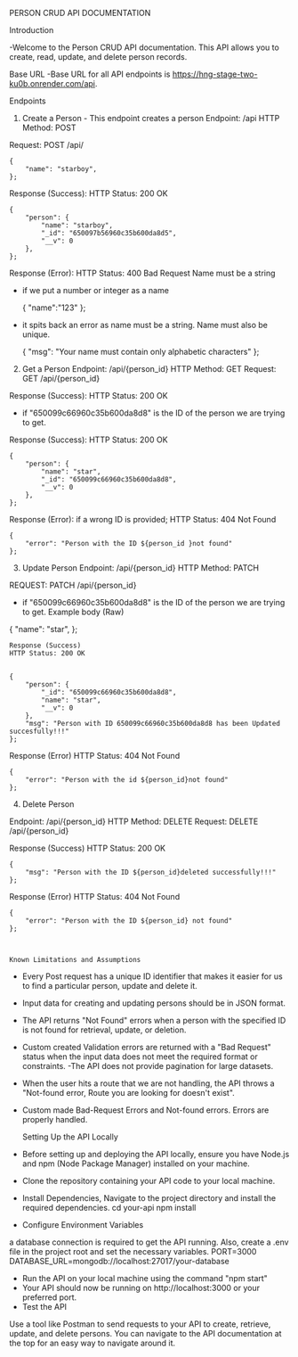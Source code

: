 PERSON CRUD API DOCUMENTATION

Introduction

-Welcome to the Person CRUD API documentation. This API allows you to create, read, update, and delete person records.

Base URL
-Base URL for all API endpoints is https://hng-stage-two-ku0b.onrender.com/api.

Endpoints
1. Create a Person - This endpoint creates a person
    Endpoint: /api
    HTTP Method: POST

Request:
POST /api/


    {
        "name": "starboy",
    };


Response (Success):
HTTP Status: 200 OK

    {
        "person": {
            "name": "starboy",
            "_id": "650097b56960c35b600da8d5",
            "__v": 0
        },
    };


Response (Error):
HTTP Status: 400 Bad Request
Name must be a string
- if we put a number or integer as a name


    {
            "name":"123"
    };


- it spits back an error as name must be a string. Name must also be unique.


    {
            "msg": "Your name must contain only alphabetic characters"
    };


2. Get a Person
    Endpoint: /api/{person_id}
    HTTP Method: GET
    Request:
    GET /api/{person_id}


Response (Success):
HTTP Status: 200 OK

- if "650099c66960c35b600da8d8" is the ID of the person we are trying to get.

Response (Success):
HTTP Status: 200 OK

    {
        "person": {
            "name": "star",
            "_id": "650099c66960c35b600da8d8",
            "__v": 0
        },
    };


Response (Error):
if a wrong ID is provided;
HTTP Status: 404 Not Found


    {
        "error": "Person with the ID ${person_id }not found"
    };



3. Update Person
    Endpoint: /api/{person_id}
    HTTP Method: PATCH


REQUEST:
PATCH /api/{person_id}
- if "650099c66960c35b600da8d8" is the ID of the person we are trying to get.
Example body (Raw)


{
    "name": "star",
};

    Response (Success)
    HTTP Status: 200 OK


    {
        "person": {
            "_id": "650099c66960c35b600da8d8",
            "name": "star",
            "__v": 0
        },
        "msg": "Person with ID 650099c66960c35b600da8d8 has been Updated succesfully!!!"
    };


Response (Error)
HTTP Status: 404 Not Found


    {
        "error": "Person with the id ${person_id}not found"
    };


4. Delete Person

Endpoint: /api/{person_id}
HTTP Method: DELETE
Request:
DELETE /api/{person_id}
    
Response (Success)
HTTP Status: 200 OK


    {
        "msg": "Person with the ID ${person_id}deleted successfully!!!"
    };


Response (Error)
HTTP Status: 404 Not Found


    {
        "error": "Person with the ID ${person_id} not found"
    };



    Known Limitations and Assumptions
- Every Post request has a unique ID identifier that makes it easier for us to find a particular person, update and delete it.
- Input data for creating and updating persons should be in JSON format.
- The API returns "Not Found" errors when a person with the specified ID is not found for retrieval, update, or deletion.
- Custom created Validation errors are returned with a "Bad Request" status when the input data does not meet the required format or constraints.
-The API does not provide pagination for large datasets.
- When the user hits a route that we are not handling, the API throws a "Not-found error, Route you are looking for doesn't exist".
- Custom made Bad-Request Errors and Not-found errors. Errors are properly handled. 

    Setting Up  the API Locally
- Before setting up and deploying the API locally, ensure you have Node.js and npm (Node Package Manager) installed on your machine.
- Clone the repository containing your API code to your local machine.
- Install Dependencies, Navigate to the project directory and install the required dependencies. 
    cd your-api
    npm install
- Configure Environment Variables

a database connection is required to get the API running. Also, create a .env file in the project root and set the necessary variables.
    PORT=3000
    DATABASE_URL=mongodb://localhost:27017/your-database
- Run the API on your local machine using the command "npm start"
- Your API should now be running on http://localhost:3000 or your preferred port.
- Test the API

Use a tool like Postman to send requests to your API to create, retrieve, update, and delete persons. You can navigate to the API documentation at the top for an easy way to navigate around it.






























